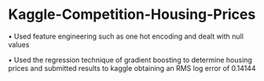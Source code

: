 # Kaggle-Competition-Housing-Prices

•	Used feature engineering such as one hot encoding and dealt with null values

•	Used the regression technique of gradient boosting to determine housing prices and submitted 
  results to kaggle obtaining an RMS log error of 0.14144

